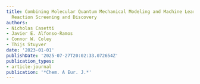 ```yaml
---
title: Combining Molecular Quantum Mechanical Modeling and Machine Learning for Accelerated
  Reaction Screening and Discovery
authors:
- Nicholas Casetti
- Javier E. Alfonso-Ramos
- Connor W. Coley
- Thijs Stuyver
date: '2023-01-01'
publishDate: '2025-07-27T20:02:33.072654Z'
publication_types:
- article-journal
publication: '*Chem. A Eur. J.*'
---
```

